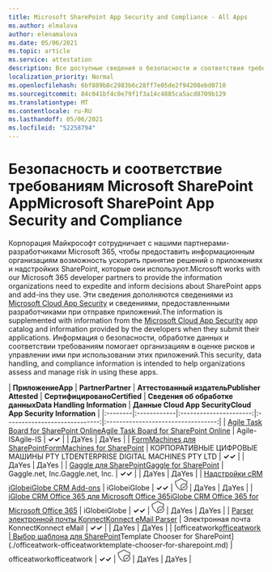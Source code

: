 ```yaml
---
title: Microsoft SharePoint App Security and Compliance - All Apps
ms.author: elmalova
author: elenamalova
ms.date: 05/06/2021
ms.topic: article
ms.service: attestation
description: Все доступные сведения о безопасности и соответствия требованиям для всех приложений Microsoft SharePoint.
localization_priority: Normal
ms.openlocfilehash: 6bf889b8c2983b6c28ff7e05de2f94208ebd0710
ms.sourcegitcommit: 84c041bf4c0e79f1f3a14c4885ca5acd8709b129
ms.translationtype: MT
ms.contentlocale: ru-RU
ms.lasthandoff: 05/06/2021
ms.locfileid: "52258794"
---
```

# <a name="microsoft-sharepoint-app-security-and-compliance"></a><span data-ttu-id="141dd-103">Безопасность и соответствие требованиям Microsoft SharePoint App</span><span class="sxs-lookup"><span data-stu-id="141dd-103">Microsoft SharePoint App Security and Compliance</span></span>

<span data-ttu-id="141dd-104">Корпорация Майкрософт сотрудничает с нашими партнерами-разработчиками Microsoft 365, чтобы предоставить информационным организациям возможность ускорить принятие решений о приложениях и надстройких SharePoint, которые они используют.</span><span class="sxs-lookup"><span data-stu-id="141dd-104">Microsoft works with our Microsoft 365 developer partners to provide the information organizations need to expedite and inform decisions about SharePoint apps and add-ins they use.</span></span> <span data-ttu-id="141dd-105">Эти сведения дополняются сведениями из [Microsoft Cloud App Security](https://www.microsoft.com/en-us/enterprise-mobility-security/cloud-app-security) и сведениями, предоставленными разработчиками при отправке приложений.</span><span class="sxs-lookup"><span data-stu-id="141dd-105">The information is supplemented with information from the [Microsoft Cloud App Security](https://www.microsoft.com/en-us/enterprise-mobility-security/cloud-app-security) app catalog and information provided by the developers when they submit their applications.</span></span> <span data-ttu-id="141dd-106">Информация о безопасности, обработке данных и соответствии требованиям помогает организациям в оценке рисков и управлении ими при использовании этих приложений.</span><span class="sxs-lookup"><span data-stu-id="141dd-106">This security, data handling, and compliance information is intended to help organizations assess and manage risk in using these apps.</span></span>

| <span data-ttu-id="141dd-107">**Приложение**</span><span class="sxs-lookup"><span data-stu-id="141dd-107">**App**</span></span> | <span data-ttu-id="141dd-108">**Partner**</span><span class="sxs-lookup"><span data-stu-id="141dd-108">**Partner**</span></span> | <span data-ttu-id="141dd-109">**Аттестованный издатель**</span><span class="sxs-lookup"><span data-stu-id="141dd-109">**Publisher Attested**</span></span> | <span data-ttu-id="141dd-110">**Сертифицировано**</span><span class="sxs-lookup"><span data-stu-id="141dd-110">**Certified**</span></span> | <span data-ttu-id="141dd-111">**Сведения об обработке данных**</span><span class="sxs-lookup"><span data-stu-id="141dd-111">**Data Handling Information**</span></span> | <span data-ttu-id="141dd-112">**Данные Cloud App Security**</span><span class="sxs-lookup"><span data-stu-id="141dd-112">**Cloud App Security Information**</span></span> |
|:--------|:------------|:----------------------:|:-----------------------------:|:----------------------------------:|
| [<span data-ttu-id="141dd-113">Agile Task Board for SharePoint Online</span><span class="sxs-lookup"><span data-stu-id="141dd-113">Agile Task Board for SharePoint Online</span></span>](./agile-is-task-board-for-sharepoint-online.md) | <span data-ttu-id="141dd-114">Agile-IS</span><span class="sxs-lookup"><span data-stu-id="141dd-114">Agile-IS</span></span> | <span data-ttu-id="141dd-115">**✓**</span><span class="sxs-lookup"><span data-stu-id="141dd-115">**✓**</span></span> |  | <span data-ttu-id="141dd-116">Да</span><span class="sxs-lookup"><span data-stu-id="141dd-116">Yes</span></span> | <span data-ttu-id="141dd-117">Да</span><span class="sxs-lookup"><span data-stu-id="141dd-117">Yes</span></span> |
| [<span data-ttu-id="141dd-118">FormMachines для SharePoint</span><span class="sxs-lookup"><span data-stu-id="141dd-118">FormMachines for SharePoint</span></span>](./enterprise-digital-machines-pty-ltd-formmachines-for-sharepoint.md) | <span data-ttu-id="141dd-119">КОРПОРАТИВНЫЕ ЦИФРОВЫЕ МАШИНЫ PTY LTD</span><span class="sxs-lookup"><span data-stu-id="141dd-119">ENTERPRISE DIGITAL MACHINES PTY LTD</span></span> | <span data-ttu-id="141dd-120">**✓**</span><span class="sxs-lookup"><span data-stu-id="141dd-120">**✓**</span></span> |  | <span data-ttu-id="141dd-121">Да</span><span class="sxs-lookup"><span data-stu-id="141dd-121">Yes</span></span> | <span data-ttu-id="141dd-122">Да</span><span class="sxs-lookup"><span data-stu-id="141dd-122">Yes</span></span> |
| [<span data-ttu-id="141dd-123">Gaggle для SharePoint</span><span class="sxs-lookup"><span data-stu-id="141dd-123">Gaggle for SharePoint</span></span>](./gagglenet-inc-gaggle-for-sharepoint.md) | <span data-ttu-id="141dd-124">Gaggle.net, Inc.</span><span class="sxs-lookup"><span data-stu-id="141dd-124">Gaggle.net, Inc.</span></span> | <span data-ttu-id="141dd-125">**✓**</span><span class="sxs-lookup"><span data-stu-id="141dd-125">**✓**</span></span> |  | <span data-ttu-id="141dd-126">Да</span><span class="sxs-lookup"><span data-stu-id="141dd-126">Yes</span></span> | <span data-ttu-id="141dd-127">Да</span><span class="sxs-lookup"><span data-stu-id="141dd-127">Yes</span></span> |
| [<span data-ttu-id="141dd-128">Надстройки cRM iGlobe</span><span class="sxs-lookup"><span data-stu-id="141dd-128">iGlobe CRM Add-ons</span></span>](./iglobe-crm-add-ons.md) | <span data-ttu-id="141dd-129">iGlobe</span><span class="sxs-lookup"><span data-stu-id="141dd-129">iGlobe</span></span> | <span data-ttu-id="141dd-130">**✓**</span><span class="sxs-lookup"><span data-stu-id="141dd-130">**✓**</span></span> | <img alt="Certified application badge" src="../media/certified-badge.png" height="25" width="25" /> | <span data-ttu-id="141dd-131">Да</span><span class="sxs-lookup"><span data-stu-id="141dd-131">Yes</span></span> | <span data-ttu-id="141dd-132">Да</span><span class="sxs-lookup"><span data-stu-id="141dd-132">Yes</span></span> |
| [<span data-ttu-id="141dd-133">iGlobe CRM Office 365 для Microsoft Office 365</span><span class="sxs-lookup"><span data-stu-id="141dd-133">iGlobe CRM Office 365 for Microsoft Office 365</span></span>](./iglobe-crm-office-365-for-microsoft.md) | <span data-ttu-id="141dd-134">iGlobe</span><span class="sxs-lookup"><span data-stu-id="141dd-134">iGlobe</span></span> | <span data-ttu-id="141dd-135">**✓**</span><span class="sxs-lookup"><span data-stu-id="141dd-135">**✓**</span></span> | <img alt="Certified application badge" src="../media/certified-badge.png" height="25" width="25" /> | <span data-ttu-id="141dd-136">Да</span><span class="sxs-lookup"><span data-stu-id="141dd-136">Yes</span></span> | <span data-ttu-id="141dd-137">Да</span><span class="sxs-lookup"><span data-stu-id="141dd-137">Yes</span></span> |
| [<span data-ttu-id="141dd-138">Parser электронной почты Konnect</span><span class="sxs-lookup"><span data-stu-id="141dd-138">Konnect eMail Parser</span></span>](./konnect-email-parser.md) | <span data-ttu-id="141dd-139">Электронная почта Konnect</span><span class="sxs-lookup"><span data-stu-id="141dd-139">Konnect eMail</span></span> | <span data-ttu-id="141dd-140">**✓**</span><span class="sxs-lookup"><span data-stu-id="141dd-140">**✓**</span></span> |  | <span data-ttu-id="141dd-141">Да</span><span class="sxs-lookup"><span data-stu-id="141dd-141">Yes</span></span> | <span data-ttu-id="141dd-142">Да</span><span class="sxs-lookup"><span data-stu-id="141dd-142">Yes</span></span> |
| <span data-ttu-id="141dd-143">[officeatwork</span><span class="sxs-lookup"><span data-stu-id="141dd-143">[officeatwork</span></span> | <span data-ttu-id="141dd-144">Выбор шаблона для SharePoint](./officeatwork-officeatworktemplate-chooser-for-sharepoint.md)</span><span class="sxs-lookup"><span data-stu-id="141dd-144">Template Chooser for SharePoint](./officeatwork-officeatworktemplate-chooser-for-sharepoint.md)</span></span> | <span data-ttu-id="141dd-145">officeatwork</span><span class="sxs-lookup"><span data-stu-id="141dd-145">officeatwork</span></span> | <span data-ttu-id="141dd-146">**✓**</span><span class="sxs-lookup"><span data-stu-id="141dd-146">**✓**</span></span> | <img alt="Certified application badge" src="../media/certified-badge.png" height="25" width="25" /> | <span data-ttu-id="141dd-147">Да</span><span class="sxs-lookup"><span data-stu-id="141dd-147">Yes</span></span> | <span data-ttu-id="141dd-148">Да</span><span class="sxs-lookup"><span data-stu-id="141dd-148">Yes</span></span> |
